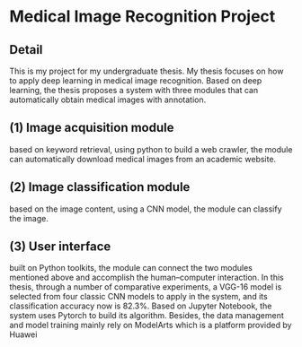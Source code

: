 # Medical Image Recognition Project
## Detail
This is my project for my undergraduate thesis.
My thesis focuses on how to apply deep learning in medical image recognition. Based on deep learning, the thesis proposes a system with three modules that can automatically obtain medical images with annotation. 
## (1) Image acquisition module
based on keyword retrieval, using python to build a web crawler, the module can automatically download medical images from an academic 
website. 
## (2) Image classification module 
based on the image content, using a CNN model, the module can classify the image. 
## (3) User interface
built on Python toolkits, the module can connect the two modules mentioned above and accomplish the human–computer interaction. In this thesis, through a number of comparative experiments, a VGG-16 model is selected from four classic CNN models to apply in the system, and its classification accuracy now is 82.3%. Based on Jupyter Notebook, the system uses Pytorch to build its algorithm. Besides, the data management and model training mainly rely on ModelArts which is a platform provided by Huawei
